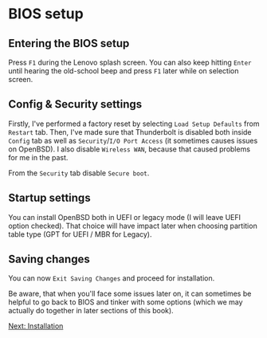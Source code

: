 # BIOS setup

## Entering the BIOS setup

Press `F1` during the Lenovo splash screen. 
You can also keep hitting `Enter` until hearing the old-school beep and press `F1` later while on selection screen.

## Config & Security settings

Firstly, I've performed a factory reset by selecting `Load Setup Defaults` from `Restart` tab.
Then, I've made sure that Thunderbolt is disabled both inside `Config` tab as well as `Security`/`I/O Port Access` (it sometimes causes issues on OpenBSD).
I also disable `Wireless WAN`, because that caused problems for me in the past.

From the `Security` tab disable `Secure boot`.

## Startup settings

You can install OpenBSD both in UEFI or legacy mode (I will leave UEFI option checked).
That choice will have impact later when choosing partition table type (GPT for UEFI / MBR for Legacy).

## Saving changes

You can now `Exit Saving Changes` and proceed for installation.

Be aware, that when you'll face some issues later on, it can sometimes be helpful to go back to BIOS and tinker with some options (which we may actually do together in later sections of this book).


[Next: Installation](/installation/02-installation.md)
